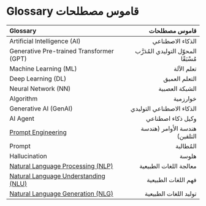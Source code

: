 # Glossary قاموس مصطلحات

| Glossary | قاموس مصطلحات |
|:----------------|-----------------:|
|Artificial Intelligence (AI)|	الذكاء الاصطناعي|
|Generative Pre-trained Transformer (GPT)|المحوّل التوليدي المُدَرَّب مُسْبَقًا|
|Machine Learning (ML)|تعلم الآلة|
|Deep Learning (DL)|	التعلم العميق|
|Neural Network (NN)|	الشبكة العصبية|
|Algorithm|	خوارزمية|
|Generative AI (GenAI)	|الذكاء الاصطناعي التوليدي|
|AI Agent|	وكيل ذكاء اصطناعي|
|[Prompt Engineering](https://aws.amazon.com/ar/what-is/prompt-engineering/)|هندسة الأوامر (هندسة التلقين)|
|Prompt|المُطالبة |
|Hallucination|هلوسة|
|[Natural Language Processing (NLP)](https://aws.amazon.com/what-is/nlp/)	|معالجة اللغات الطبيعية|
|[Natural Language Understanding (NLU)](https://www.ibm.com/think/topics/nlp-vs-nlu-vs-nlg)	|فهم اللغات الطبيعية|
|[Natural Language Generation (NLG)](https://www.ibm.com/think/topics/nlp-vs-nlu-vs-nlg)	|توليد اللغات الطبيعية|
